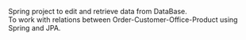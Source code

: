 Spring project to edit and retrieve data from DataBase.<br>To work with relations between Order-Customer-Office-Product using Spring and JPA. 
